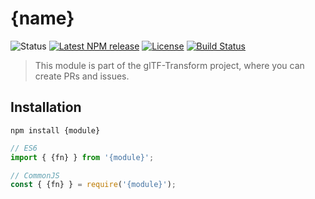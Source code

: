 # {name}

<!-- This file is automatically generated. Please don't edit it directly:
if you find an error, edit the source file (likely index.ts), and re-run
./scripts/update-readmes in the turf project. -->

![Status](https://img.shields.io/badge/status-experimental-orange.svg)
[![Latest NPM release](https://img.shields.io/npm/v/{module}.svg)](https://www.npmjs.com/package/{module})
[![License](https://img.shields.io/npm/l/gltf-transform-util.svg)](https://github.com/donmccurdy/gltf-transform/blob/master/LICENSE)
[![Build Status](https://travis-ci.com/donmccurdy/gltf-transform.svg?branch=master)](https://travis-ci.com/donmccurdy/gltf-transform)

> This module is part of the glTF-Transform project, where you can create PRs and
issues.

## Installation

```
npm install {module}
```

```js
// ES6
import { {fn} } from '{module}';

// CommonJS
const { {fn} } = require('{module}');
```
